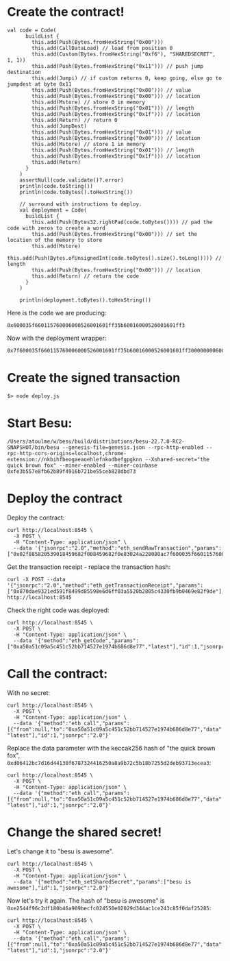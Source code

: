 # Create the contract!

```
val code = Code(
      buildList {
        this.add(Push(Bytes.fromHexString("0x00")))
        this.add(CallDataLoad) // load from position 0
        this.add(Custom(Bytes.fromHexString("0xf6"), "SHAREDSECRET", 1, 1))
        this.add(Push(Bytes.fromHexString("0x11"))) // push jump destination
        this.add(Jumpi) // if custom returns 0, keep going, else go to jumpdest at byte 0x11
        this.add(Push(Bytes.fromHexString("0x00"))) // value
        this.add(Push(Bytes.fromHexString("0x00"))) // location
        this.add(Mstore) // store 0 in memory
        this.add(Push(Bytes.fromHexString("0x01"))) // length
        this.add(Push(Bytes.fromHexString("0x1f"))) // location
        this.add(Return) // return 0
        this.add(JumpDest)
        this.add(Push(Bytes.fromHexString("0x01"))) // value
        this.add(Push(Bytes.fromHexString("0x00"))) // location
        this.add(Mstore) // store 1 in memory
        this.add(Push(Bytes.fromHexString("0x01"))) // length
        this.add(Push(Bytes.fromHexString("0x1f"))) // location
        this.add(Return)
      }
    )
    assertNull(code.validate()?.error)
    println(code.toString())
    println(code.toBytes().toHexString())

    // surround with instructions to deploy.
    val deployment = Code(
      buildList {
        this.add(Push(Bytes32.rightPad(code.toBytes()))) // pad the code with zeros to create a word
        this.add(Push(Bytes.fromHexString("0x00"))) // set the location of the memory to store
        this.add(Mstore)
        this.add(Push(Bytes.ofUnsignedInt(code.toBytes().size().toLong()))) // length
        this.add(Push(Bytes.fromHexString("0x00"))) // location
        this.add(Return) // return the code
      }
    )

    println(deployment.toBytes().toHexString())
```

Here is the code we are producing:
```
0x600035f660115760006000526001601ff35b60016000526001601ff3
```

Now with the deployment wrapper:
```
0x7f600035f660115760006000526001601ff35b60016000526001601ff300000000600052630000001c6000f3
```

# Create the signed transaction

```
$> node deploy.js
```

# Start Besu:
```
/Users/atoulme/w/besu/build/distributions/besu-22.7.0-RC2-SNAPSHOT/bin/besu --genesis-file=genesis.json --rpc-http-enabled --rpc-http-cors-origins=localhost,chrome-extension://nkbihfbeogaeaoehlefnkodbefgpgknn --Xshared-secret="the quick brown fox" --miner-enabled --miner-coinbase 0xfe3b557e8fb62b89f4916b721be55ceb828dbd73
```

# Deploy the contract

Deploy the contract:
```
curl http://localhost:8545 \
  -X POST \
  -H "Content-Type: application/json" \
  --data '{"jsonrpc":"2.0","method":"eth_sendRawTransaction","params":["0x02f885820539018459682f008459682f0e83024a228080ac7f600035f660115760006000526001601ff35b60016000526001601ff300000000600052630000001c6000f3c001a005d6db58fccc59c2079bddc779db35d344da037482e501c7c0ef17b2b1405b2ca01dc59fe6d3c40831bf60fa4bcce0226aa28b3f372d19d6de192389229454c50f"],"id":1}'
```

Get the transaction receipt - replace the transaction hash:
```
curl -X POST --data '{"jsonrpc":"2.0","method":"eth_getTransactionReceipt","params":["0x870dae9321ed591f8499d85598e6d6ff03a5520b2805c4330fb9b0469e82f9de"],"id":1}' http://localhost:8545
```
Check the right code was deployed:
```
curl http://localhost:8545 \
  -X POST \
  -H "Content-Type: application/json" \
  --data '{"method":"eth_getCode","params":["0xa50a51c09a5c451c52bb714527e1974b686d8e77","latest"],"id":1,"jsonrpc":"2.0"}'
```

# Call the contract:

With no secret:

```
curl http://localhost:8545 \
  -X POST \
  -H "Content-Type: application/json" \
  --data '{"method":"eth_call","params":[{"from":null,"to":"0xa50a51c09a5c451c52bb714527e1974b686d8e77","data":"0x"}, "latest"],"id":1,"jsonrpc":"2.0"}'
```

Replace the data parameter with the keccak256 hash of "the quick brown fox", `0xd06412bc7d16d44130f6787324416250a8a9b72c5b18b7255d2deb93713ecea3`:

```
curl http://localhost:8545 \
  -X POST \
  -H "Content-Type: application/json" \
  --data '{"method":"eth_call","params":[{"from":null,"to":"0xa50a51c09a5c451c52bb714527e1974b686d8e77","data":"0xd06412bc7d16d44130f6787324416250a8a9b72c5b18b7255d2deb93713ecea3"}, "latest"],"id":1,"jsonrpc":"2.0"}'
```

# Change the shared secret!
Let's change it to "besu is awesome".

```
curl http://localhost:8545 \
  -X POST \
  -H "Content-Type: application/json" \
  --data '{"method":"eth_setSharedSecret","params":["besu is awesome"],"id":1,"jsonrpc":"2.0"}'
```

Now let's try it again.
The hash of "besu is awesome" is `0xe2544f96c2df180b46a909becfc024550e02029d344ac1ce243c85f0daf25285`:

```
curl http://localhost:8545 \
  -X POST \
  -H "Content-Type: application/json" \
  --data '{"method":"eth_call","params":[{"from":null,"to":"0xa50a51c09a5c451c52bb714527e1974b686d8e77","data":"0xe2544f96c2df180b46a909becfc024550e02029d344ac1ce243c85f0daf25285"}, "latest"],"id":1,"jsonrpc":"2.0"}'
```